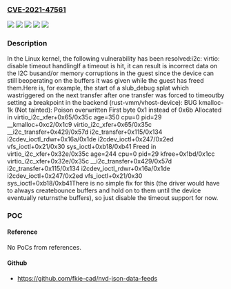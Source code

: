 ### [CVE-2021-47561](https://cve.mitre.org/cgi-bin/cvename.cgi?name=CVE-2021-47561)
![](https://img.shields.io/static/v1?label=Product&message=Linux&color=blue)
![](https://img.shields.io/static/v1?label=Version&message=&color=brightgreen)
![](https://img.shields.io/static/v1?label=Version&message=3cfc88380413d20f777dc6648a38f683962e52bf%20&color=brightgreen)
![](https://img.shields.io/static/v1?label=Version&message=5.15%20&color=brightgreen)
![](https://img.shields.io/static/v1?label=Vulnerability&message=n%2Fa&color=blue)

### Description

In the Linux kernel, the following vulnerability has been resolved:i2c: virtio: disable timeout handlingIf a timeout is hit, it can result is incorrect data on the I2C busand/or memory corruptions in the guest since the device can still beoperating on the buffers it was given while the guest has freed them.Here is, for example, the start of a slub_debug splat which wastriggered on the next transfer after one transfer was forced to timeoutby setting a breakpoint in the backend (rust-vmm/vhost-device): BUG kmalloc-1k (Not tainted): Poison overwritten First byte 0x1 instead of 0x6b Allocated in virtio_i2c_xfer+0x65/0x35c age=350 cpu=0 pid=29 	__kmalloc+0xc2/0x1c9 	virtio_i2c_xfer+0x65/0x35c 	__i2c_transfer+0x429/0x57d 	i2c_transfer+0x115/0x134 	i2cdev_ioctl_rdwr+0x16a/0x1de 	i2cdev_ioctl+0x247/0x2ed 	vfs_ioctl+0x21/0x30 	sys_ioctl+0xb18/0xb41 Freed in virtio_i2c_xfer+0x32e/0x35c age=244 cpu=0 pid=29 	kfree+0x1bd/0x1cc 	virtio_i2c_xfer+0x32e/0x35c 	__i2c_transfer+0x429/0x57d 	i2c_transfer+0x115/0x134 	i2cdev_ioctl_rdwr+0x16a/0x1de 	i2cdev_ioctl+0x247/0x2ed 	vfs_ioctl+0x21/0x30 	sys_ioctl+0xb18/0xb41There is no simple fix for this (the driver would have to always createbounce buffers and hold on to them until the device eventually returnsthe buffers), so just disable the timeout support for now.

### POC

#### Reference
No PoCs from references.

#### Github
- https://github.com/fkie-cad/nvd-json-data-feeds

